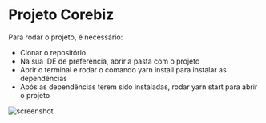 # Projeto Corebiz

Para rodar o projeto, é necessário:
- Clonar o repositório
- Na sua IDE de preferência, abrir a pasta com o projeto
- Abrir o terminal e rodar o comando yarn install para instalar as dependências
- Após as dependências terem sido instaladas, rodar yarn start para abrir o projeto

![screenshot](/assets/screenshot.jpg)